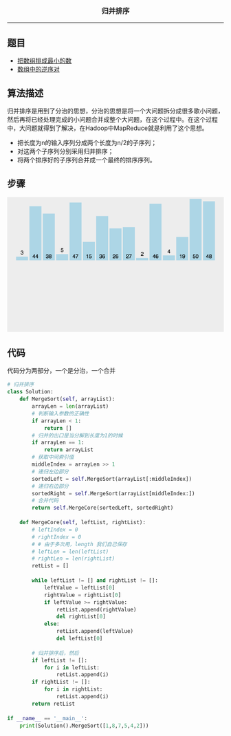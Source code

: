 ### <center>归并排序
***
## 题目

- [把数组排成最小的数](https://www.nowcoder.com/practice/8fecd3f8ba334add803bf2a06af1b993)
- [数组中的逆序对](https://www.nowcoder.com/practice/96bd6684e04a44eb80e6a68efc0ec6c5)

## 算法描述

归并排序是用到了分治的思想，分治的思想是将一个大问题拆分成很多歌小问题，然后再将已经处理完成的小问题合并成整个大问题，在这个过程中。在这个过程中，大问题就得到了解决，在Hadoop中MapReduce就是利用了这个思想。

- 把长度为n的输入序列分成两个长度为n/2的子序列；
- 对这两个子序列分别采用归并排序；
- 将两个排序好的子序列合并成一个最终的排序序列。

## 步骤

![img](images/1551078679377.gif)

## 代码

代码分为两部分，一个是分治，一个合并

```python
# 归并排序
class Solution:
    def MergeSort(self, arrayList):
        arrayLen = len(arrayList)
        # 判断输入参数的正确性
        if arrayLen < 1:
            return []
        # 归并的出口是当分解到长度为1的时候
        if arrayLen == 1:
            return arrayList
        # 获取中间索引值
        middleIndex = arrayLen >> 1
        # 递归左边部分
        sortedLeft = self.MergeSort(arrayList[:middleIndex])
        # 递归右边部分
        sortedRight = self.MergeSort(arrayList[middleIndex:])
        # 合并代码
        return self.MergeCore(sortedLeft, sortedRight)

    def MergeCore(self, leftList, rightList):
        # leftIndex = 0
        # rightIndex = 0
        # # 由于多次用，length 我们自己保存
        # leftLen = len(leftList)
        # rightLen = len(rightList)
        retList = []

        while leftList != [] and rightList != []:
            leftValue = leftList[0]
            rightValue = rightList[0]
            if leftValue >= rightValue:
                retList.append(rightValue)
                del rightList[0]
            else:
                retList.append(leftValue)
                del leftList[0]

        # 归并排序后，然后
        if leftList != []:
            for i in leftList:
                retList.append(i)
        if rightList != []:
            for i in rightList:
                retList.append(i)
        return retList

if __name__ == '__main__':
    print(Solution().MergeSort([1,8,7,5,4,2]))
```

